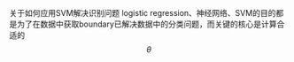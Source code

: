 关于如何应用SVM解决识别问题
logistic regression、神经网络、SVM的目的都是为了在数据中获取boundary已解决数据中的分类问题，而关键的核心是计算合适的$$\theta$$
